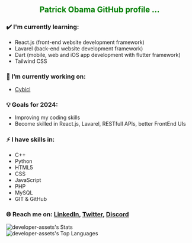 <h2 style="text-align: center; color: green;" >Patrick Obama GitHub profile ...</h2>

### ✔️ I'm currently learning:
- React.js (front-end website development framework)
- Lavarel (back-end website development framework)
- Dart (mobile, web and iOS app development with flutter framework)
- Tailwind CSS

### 🔭 I’m currently working on:
- [Cybicl](https://cybicl.ch)

### 💡 Goals for 2024:
- Improving my coding skills 
- Become skilled in  React.js, Lavarel, RESTfull APIs, better FrontEnd UIs

### ⚡ I have skills in:
- C++
- Python
- HTML5
- CSS
- JavaScript
- PHP
- MySQL
- GIT & GitHub

### 🌐 Reach me on: [LinkedIn](https://www.linkedin.com/in/patrick-obama-69877b283/), [Twitter](https://twitter.com/cybicl), [Discord](https://discord.gg/8TNPnNPX)

![developer-assets's Stats](https://github-readme-stats.vercel.app/api?username=developer-assets&theme=tokyonight&show_icons=true&hide_border=true&count_private=true)<br>
![developer-assets's Top Languages](https://github-readme-stats.vercel.app/api/top-langs/?username=developer-assets&theme=tokyonight&show_icons=true&hide_border=true&layout=compact)
